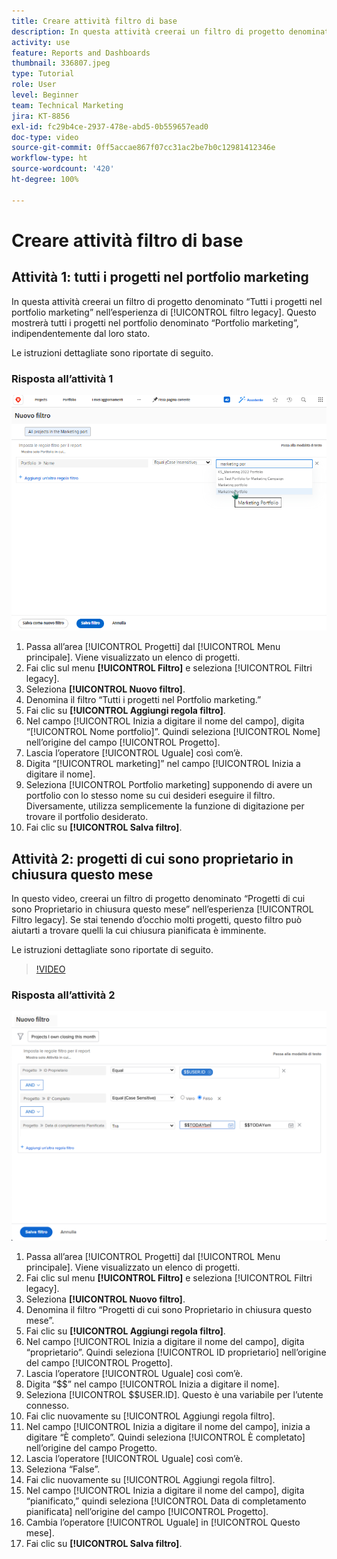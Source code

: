 ```yaml
---
title: Creare attività filtro di base
description: In questa attività creerai un filtro di progetto denominato “Progetti di cui sono Proprietario in chiusura questo mese”.
activity: use
feature: Reports and Dashboards
thumbnail: 336807.jpeg
type: Tutorial
role: User
level: Beginner
team: Technical Marketing
jira: KT-8856
exl-id: fc29b4ce-2937-478e-abd5-0b559657ead0
doc-type: video
source-git-commit: 0ff5accae867f07cc31ac2be7b0c12981412346e
workflow-type: ht
source-wordcount: '420'
ht-degree: 100%

---
```


# Creare attività filtro di base

## Attività 1: tutti i progetti nel portfolio marketing

In questa attività creerai un filtro di progetto denominato “Tutti i progetti nel portfolio marketing” nell’esperienza di [!UICONTROL filtro legacy]. Questo mostrerà tutti i progetti nel portfolio denominato “Portfolio marketing”, indipendentemente dal loro stato.

Le istruzioni dettagliate sono riportate di seguito.

### Risposta all’attività 1

![Immagine della schermata per creare un nuovo filtro](assets/basic-filter-activity-1.png)

1. Passa all’area [!UICONTROL Progetti] dal [!UICONTROL Menu principale]. Viene visualizzato un elenco di progetti.
1. Fai clic sul menu **[!UICONTROL Filtro]** e seleziona [!UICONTROL Filtri legacy].
1. Seleziona **[!UICONTROL Nuovo filtro]**.
1. Denomina il filtro “Tutti i progetti nel Portfolio marketing.”
1. Fai clic su **[!UICONTROL Aggiungi regola filtro]**.
1. Nel campo [!UICONTROL Inizia a digitare il nome del campo], digita “[!UICONTROL Nome portfolio]”. Quindi seleziona [!UICONTROL Nome] nell’origine del campo [!UICONTROL Progetto].
1. Lascia l’operatore [!UICONTROL Uguale] così com’è.
1. Digita “[!UICONTROL marketing]” nel campo [!UICONTROL Inizia a digitare il nome].
1. Seleziona [!UICONTROL Portfolio marketing] supponendo di avere un portfolio con lo stesso nome su cui desideri eseguire il filtro. Diversamente, utilizza semplicemente la funzione di digitazione per trovare il portfolio desiderato.
1. Fai clic su **[!UICONTROL Salva filtro]**.

## Attività 2: progetti di cui sono proprietario in chiusura questo mese

In questo video, creerai un filtro di progetto denominato “Progetti di cui sono Proprietario in chiusura questo mese” nell’esperienza [!UICONTROL Filtro legacy]. Se stai tenendo d’occhio molti progetti, questo filtro può aiutarti a trovare quelli la cui chiusura pianificata è imminente.

Le istruzioni dettagliate sono riportate di seguito.

>[!VIDEO](https://video.tv.adobe.com/v/336807/?quality=12&learn=on)

### Risposta all’attività 2

![Immagine della schermata per creare un nuovo filtro](assets/basic-filter-activity-updated-6-15-21.png)

1. Passa all’area [!UICONTROL Progetti] dal [!UICONTROL Menu principale]. Viene visualizzato un elenco di progetti.
1. Fai clic sul menu **[!UICONTROL Filtro]** e seleziona [!UICONTROL Filtri legacy].
1. Seleziona **[!UICONTROL Nuovo filtro]**.
1. Denomina il filtro “Progetti di cui sono Proprietario in chiusura questo mese”.
1. Fai clic su **[!UICONTROL Aggiungi regola filtro]**.
1. Nel campo [!UICONTROL Inizia a digitare il nome del campo], digita “proprietario”. Quindi seleziona [!UICONTROL ID proprietario] nell’origine del campo [!UICONTROL Progetto].
1. Lascia l’operatore [!UICONTROL Uguale] così com’è.
1. Digita “$$” nel campo [!UICONTROL Inizia a digitare il nome].
1. Seleziona [!UICONTROL $$USER.ID]. Questo è una variabile per l’utente connesso.
1. Fai clic nuovamente su [!UICONTROL Aggiungi regola filtro].
1. Nel campo [!UICONTROL Inizia a digitare il nome del campo], inizia a digitare “È completo”. Quindi seleziona [!UICONTROL È completato] nell’origine del campo Progetto.
1. Lascia l’operatore [!UICONTROL Uguale] così com’è.
1. Seleziona “False”.
1. Fai clic nuovamente su [!UICONTROL Aggiungi regola filtro].
1. Nel campo [!UICONTROL Inizia a digitare il nome del campo], digita “pianificato,” quindi seleziona [!UICONTROL Data di completamento pianificata] nell’origine del campo [!UICONTROL Progetto].
1. Cambia l’operatore [!UICONTROL Uguale] in [!UICONTROL Questo mese].
1. Fai clic su **[!UICONTROL Salva filtro]**.
